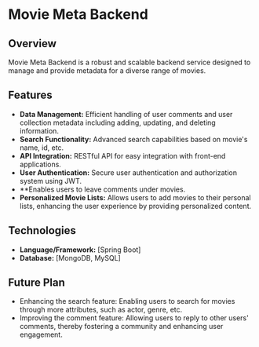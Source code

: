# Movie Meta Backend

## Overview
Movie Meta Backend is a robust and scalable backend service designed to manage and provide metadata for a diverse range of movies.

## Features
- **Data Management:** Efficient handling of user comments and user collection metadata including adding, updating, and deleting information.
- **Search Functionality:** Advanced search capabilities based on movie's name, id, etc.
- **API Integration:** RESTful API for easy integration with front-end applications.
- **User Authentication:** Secure user authentication and authorization system using JWT.
- **Enables users to leave comments under movies.
- **Personalized Movie Lists:** Allows users to add movies to their personal lists, enhancing the user experience by providing personalized content.

## Technologies
- **Language/Framework:** [Spring Boot]
- **Database:** [MongoDB, MySQL]

## Future Plan
- Enhancing the search feature: Enabling users to search for movies through more attributes, such as actor, genre, etc.
- Improving the comment feature: Allowing users to reply to other users' comments, thereby fostering a community and enhancing user engagement.






